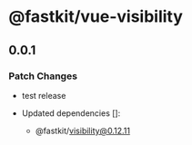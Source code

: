 # @fastkit/vue-visibility

## 0.0.1

### Patch Changes

- test release

- Updated dependencies []:
  - @fastkit/visibility@0.12.11
